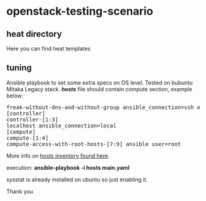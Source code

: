 # openstack-testing-scenario
## heat directory
Here you can find heat templates

## tuning
Ansible playbook to set some extra specs on OS level. Tested on bubuntu Mitaka Legacy stack.
<i><b>hosts</b></i> file should contain compute section, example below:
<pre>freak-without-dns-and-without-group ansible_connection=ssh ansible_user=mpdehaan ansible_port=5555 ansible_host=192.0.2.50
[controller]
controller-[1:3]
localhost ansible_connection=local
[compute]
compute-[1:4]
compute-access-with-root-hosts-[7:9] ansible_user=root</pre>
More info on <a href="https://docs.ansible.com/ansible/latest/user_guide/intro_inventory.html" target=_blank name="ansible inventory docs">hosts inventory found here</a>.

execution: <b>ansible-playbook -i hosts main.yaml</b>

sysstat is already installed on ubuntu so just enabling it.


Thank you
